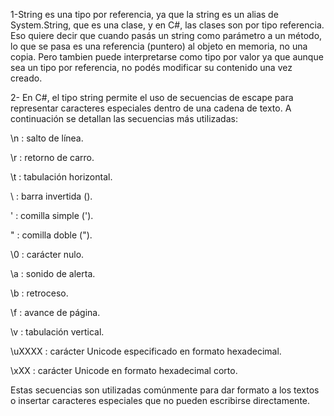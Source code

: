 1-String es una tipo por referencia, ya que la string es un alias de System.String, que es una clase, y en C#, las clases son por tipo referencia.
Eso quiere decir que cuando pasás un string como parámetro a un método, lo que se pasa es una referencia (puntero) al objeto en memoria, no una copia.
Pero tambien puede interpretarse como tipo por valor ya que aunque sea un tipo por referencia, no podés modificar su contenido una vez creado.

2- En C#, el tipo string permite el uso de secuencias de escape para representar caracteres especiales dentro de una cadena de texto. A continuación se detallan las secuencias más utilizadas:

\n : salto de línea.

\r : retorno de carro.

\t : tabulación horizontal.

\\ : barra invertida (\).

\' : comilla simple (').

\" : comilla doble (").

\0 : carácter nulo.

\a : sonido de alerta.

\b : retroceso.

\f : avance de página.

\v : tabulación vertical.

\uXXXX : carácter Unicode especificado en formato hexadecimal.

\xXX : carácter Unicode en formato hexadecimal corto.

Estas secuencias son utilizadas comúnmente para dar formato a los textos o insertar caracteres especiales que no pueden escribirse directamente.
